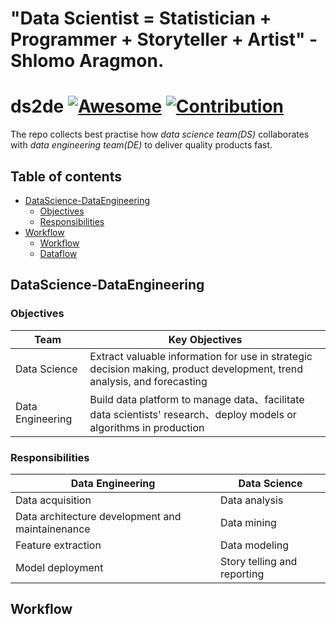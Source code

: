 # "Data Scientist = Statistician + Programmer + Storyteller + Artist" - Shlomo Aragmon.

# ds2de [![Awesome](https://cdn.rawgit.com/sindresorhus/awesome/d7305f38d29fed78fa85652e3a63e154dd8e8829/media/badge.svg)](https://github.com/sindresorhus/awesome) [![Contribution](https://img.shields.io/badge/contributions-welcome-brightgreen.svg?style=flat)](https://github.com/liukelinlin/ds2de)
The repo collects best practise how _data science team(DS)_ collaborates with _data engineering team(DE)_ to deliver quality products fast.

## Table of contents

* [DataScience-DataEngineering](#DataScience-DataEngineering)
  * [Objectives](#Objectives)
  * [Responsibilities](#Responsibilities)
* [Workflow](#Workflow)
  * [Workflow](Workflow)
  * [Dataflow](Dataflow)

## DataScience-DataEngineering

### Objectives

| Team| Key Objectives |
|----|----|
| Data Science | Extract valuable information for use in strategic decision making, product development, trend analysis, and forecasting |
| Data Engineering | Build data platform to manage data、facilitate data scientists' research、deploy models or algorithms in production |

### Responsibilities
| Data Engineering | Data Science |
|----|----|
| Data acquisition | Data analysis |
| Data architecture development and maintainenance | Data mining |
| Feature extraction| Data modeling|
| Model deployment| Story telling and reporting|
## Workflow
